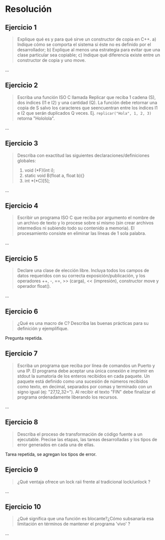 # Resolución

## Ejercicio 1
> Explique qué es y para qué sirve un constructor de copia en C++.
>   a) Indique cómo se comporta el sistema si éste no es definido por el desarrollador;
>   b) Explique al menos una estrategia para evitar que una clase particular sea copiable;
>   c) Indique qué diferencia existe entre un constructor de copia y uno move.

...

## Ejercicio 2
> Escriba una función ISO C llamada Replicar que reciba 1 cadena (S), dos índices (I1 e I2) y una cantidad (Q). La función debe retornar una copia de S salvo los caracteres que seencuentran entre los índices I1 e I2 que serán duplicados Q veces.
> Ej. `replicar("Hola", 1, 2, 3)` retorna "Hololola".

...

## Ejercicio 3
> Describa con exactitud las siguientes declaraciones/definiciones globales:
> 1. void (*F)(int i);
> 2. static void B(float a, float b){}
> 3. int *(*C)[5];

...

## Ejercicio 4
> Escribir un programa ISO C que reciba por argumento el nombre de un archivo de texto y lo procese sobre sí mismo (sin crear archivos intermedios ni subiendo todo su contenido a memoria). El procesamiento consiste en eliminar las líneas de 1 sola palabra.

...

## Ejercicio 5
> Declare una clase de elección libre. Incluya todos los campos de datos requeridos con su correcta exposición/publicación, y los operadores ++, -, ==, >> (carga), << (impresión), constructor move y operador float().

...

## Ejercicio 6
> ¿Qué es una macro de C? Describa las buenas prácticas para su definición y ejemplifique.

Pregunta repetida.

## Ejercicio 7
> Escriba un programa que reciba por línea de comandos un Puerto y una IP. El programa debe aceptar una única conexión e imprimir en stdout la sumatoria de los enteros recibidos en cada paquete. Un paquete está definido como una sucesión de números recibidos como texto, en decimal, separados por comas y terminado con un signo igual (ej: "27,12,32="). Al recibir el texto "FIN" debe finalizar el programa ordenadamente liberando los recursos.

...

## Ejercicio 8
> Describa el proceso de transformación de código fuente a un ejecutable. Precise las etapas, las tareas desarrolladas y los tipos de error generados en cada una de ellas.

Tarea repetida, se agregan los tipos de error.

## Ejercicio 9
> ¿Qué ventaja ofrece un lock raii frente al tradicional lock/unlock ?

...

## Ejercicio 10
> ¿Qué significa que una función es blocante?¿Cómo subsanaría esa limitación en términos de mantener el programa 'vivo' ?

...